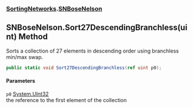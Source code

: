 ### [SortingNetworks](SortingNetworks.md 'SortingNetworks').[SNBoseNelson](SortingNetworks_SNBoseNelson.md 'SortingNetworks.SNBoseNelson')
## SNBoseNelson.Sort27DescendingBranchless(uint) Method
Sorts a collection of 27 elements in descending order using branchless min/max swap.  
```csharp
public static void Sort27DescendingBranchless(ref uint p0);
```
#### Parameters
<a name='SortingNetworks_SNBoseNelson_Sort27DescendingBranchless(uint)_p0'></a>
`p0` [System.UInt32](https://docs.microsoft.com/en-us/dotnet/api/System.UInt32 'System.UInt32')  
the reference to the first element of the collection
  
